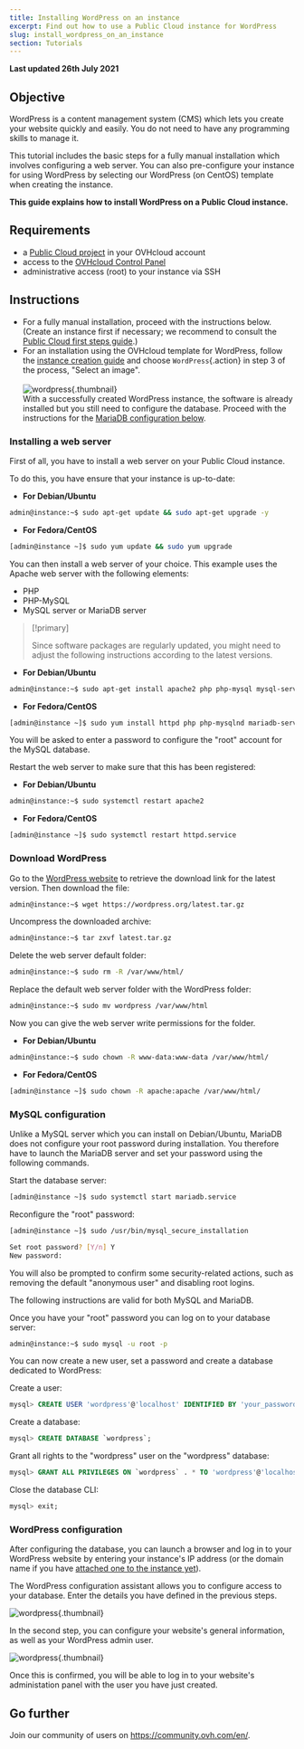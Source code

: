```yaml
---
title: Installing WordPress on an instance
excerpt: Find out how to use a Public Cloud instance for WordPress
slug: install_wordpress_on_an_instance
section: Tutorials
---
```


**Last updated 26th July 2021**

## Objective

WordPress is a content management system (CMS) which lets you create your website quickly and easily. You do not need to have any programming skills to manage it.

This tutorial includes the basic steps for a fully manual installation which involves configuring a web server. You can also pre-configure your instance for using WordPress by selecting our WordPress (on CentOS) template when creating the instance.

**This guide explains how to install WordPress on a Public Cloud instance.**


## Requirements

- a [Public Cloud project](https://www.ovhcloud.com/en-ie/public-cloud/) in your OVHcloud account
- access to the [OVHcloud Control Panel](https://www.ovh.com/auth/?action=gotomanager&from=https://www.ovh.ie/&ovhSubsidiary=ie)
- administrative access (root) to your instance via SSH

## Instructions

- For a fully manual installation, proceed with the instructions below. (Create an instance first if necessary; we recommend to consult the [Public Cloud first steps guide](../public-cloud-first-steps/).)
- For an installation using the OVHcloud template for WordPress, follow the [instance creation guide](../public-cloud-first-steps/) and choose `WordPress`{.action} in step 3 of the process, "Select an image". <br><br> ![wordpress](images/wp_instance.png){.thumbnail} <br> With a successfully created WordPress instance, the software is already installed but you still need to configure the database. Proceed with the instructions for the [MariaDB configuration below](#sqlconf).

### Installing a web server

First of all, you have to install a web server on your Public Cloud instance.

To do this, you have ensure that your instance is up-to-date:

- **For Debian/Ubuntu**

```bash
admin@instance:~$ sudo apt-get update && sudo apt-get upgrade -y
```

- **For Fedora/CentOS**

```bash
[admin@instance ~]$ sudo yum update && sudo yum upgrade
```

You can then install a web server of your choice. This example uses the Apache web server with the following elements:

- PHP
- PHP-MySQL
- MySQL server or MariaDB server

> [!primary]
>
> Since software packages are regularly updated, you might need to adjust the following instructions according to the latest versions.


- **For Debian/Ubuntu**

```bash
admin@instance:~$ sudo apt-get install apache2 php php-mysql mysql-server -y
```

- **For Fedora/CentOS**

```bash
[admin@instance ~]$ sudo yum install httpd php php-mysqlnd mariadb-server -y
```

You will be asked to enter a password to configure the "root" account for the MySQL database.

Restart the web server to make sure that this has been registered:

- **For Debian/Ubuntu**

```bash
admin@instance:~$ sudo systemctl restart apache2
```

- **For Fedora/CentOS**

```bash
[admin@instance ~]$ sudo systemctl restart httpd.service
```

### Download WordPress

Go to the [WordPress website](https://wordpress.org/download/) to retrieve the download link for the latest version. Then download the file:

```bash
admin@instance:~$ wget https://wordpress.org/latest.tar.gz
```

Uncompress the downloaded archive:

```bash
admin@instance:~$ tar zxvf latest.tar.gz
```

Delete the web server default folder:

```bash
admin@instance:~$ sudo rm -R /var/www/html/
```

Replace the default web server folder with the WordPress folder:

```bash
admin@instance:~$ sudo mv wordpress /var/www/html
```

Now you can give the web server write permissions for the folder.

- **For Debian/Ubuntu**

```bash
admin@instance:~$ sudo chown -R www-data:www-data /var/www/html/
```

- **For Fedora/CentOS**

```bash
[admin@instance ~]$ sudo chown -R apache:apache /var/www/html/
```

### MySQL configuration <a name="sqlconf"></a>

Unlike a MySQL server which you can install on Debian/Ubuntu, MariaDB does not configure your root password during installation.
You therefore have to launch the MariaDB server and set your password using the following commands.

Start the database server:

```bash
[admin@instance ~]$ sudo systemctl start mariadb.service
```

Reconfigure the "root" password:

```bash
[admin@instance ~]$ sudo /usr/bin/mysql_secure_installation
```

```bash
Set root password? [Y/n] Y
New password:
```

You will also be prompted to confirm some security-related actions, such as removing the default "anonymous user" and disabling root logins.

The following instructions are valid for both MySQL and MariaDB.

Once you have your "root" password you can log on to your database server:

```bash
admin@instance:~$ sudo mysql -u root -p
```

You can now create a new user, set a password and create a database dedicated to WordPress:

Create a user:

```sql
mysql> CREATE USER 'wordpress'@'localhost' IDENTIFIED BY 'your_password';
```

Create a database:

```sql
mysql> CREATE DATABASE `wordpress`;
```

Grant all rights to the "wordpress" user on the "wordpress" database:

```sql
mysql> GRANT ALL PRIVILEGES ON `wordpress` . * TO 'wordpress'@'localhost';
```

Close the database CLI:

```sql
mysql> exit;
```

### WordPress configuration

After configuring the database, you can launch a browser and log in to your WordPress website by entering your instance's IP address (or the domain name if you have [attached one to the instance yet](../../domains/web_hosting_how_to_edit_my_dns_zone/)).

The WordPress configuration assistant allows you to configure access to your database. Enter the details you have defined in the previous steps.

![wordpress](images/wp_install1.png){.thumbnail}

In the second step, you can configure your website's general information, as well as your WordPress admin user.

![wordpress](images/wp_install2.png){.thumbnail}

Once this is confirmed, you will be able to log in to your website's administation panel with the user you have just created.


## Go further

Join our community of users on <https://community.ovh.com/en/>.